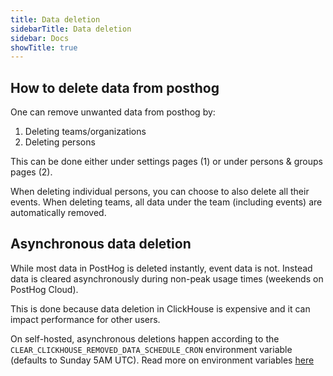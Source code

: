 ```yaml
---
title: Data deletion
sidebarTitle: Data deletion
sidebar: Docs
showTitle: true
---
```


## How to delete data from posthog

One can remove unwanted data from posthog by:
1. Deleting teams/organizations
2. Deleting persons

This can be done either under settings pages (1) or under persons & groups pages (2).

When deleting individual persons, you can choose to also delete all their events. When deleting teams, all data under the team
(including events) are automatically removed.

## Asynchronous data deletion

While most data in PostHog is deleted instantly, event data is not. Instead data is cleared asynchronously during non-peak usage times (weekends on PostHog Cloud).

This is done because data deletion in ClickHouse is expensive and it can impact performance for other users.

On self-hosted, asynchronous deletions happen according to the `CLEAR_CLICKHOUSE_REMOVED_DATA_SCHEDULE_CRON` environment variable (defaults to Sunday 5AM UTC). Read more on environment variables [here](/docs/self-host/configure/environment-variables)
